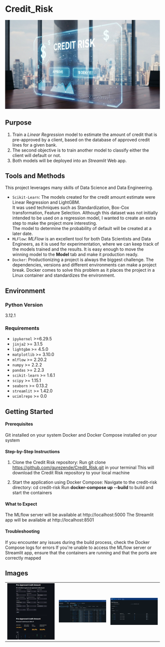 # Credit_Risk

![](img/credit-risk-app.jpg)

## Purpose
1. Train a *Linear Regression* model to estimate the amount of credit that is pre-approved by a client, based on the database of approved credit lines for a given bank.
2. The second objective is to train another model to classify either the client will default or not.
3. Both models will be deployed into an *Streamlit* Web app.

## Tools and Methods
This project leverages many skills of Data Science and Data Engineering.
* `Scikit-Learn`: The models created for the credit amount estimate were Linear Regression and LightGBM.<br>
It was used techniques such as Standardization, Box-Cox transformation, Feature Selection.
Although this dataset was not initially intended to be used on a regression model, I wanted to create an extra step to make the project more interesting.<br>
The model to determine the probability of default will be created at a later date.
* `MLFlow`: *MLFlow* is an excellent tool for both Data Scientists and Data Engineers, as it is used for experimentation, where we can keep track of the models trained and the results. It is easy enough to move the winning model to the **Model** tab and make it production ready.
* `Docker`: Productionizing a project is always the biggest challenge. The dependencies, versions and different environments can make a project break. Docker comes to solve this problem as it places the project in a Linux container and standardizes the environment.

## Environment

### Python Version
3.12.1

### Requirements
* `ipykernel` >=6.29.5
* `jinja2` >= 3.1.5
* `lightgbm` >= 4.5.0
* `matplotlib` >= 3.10.0
* `mlflow` >= 2.20.2
* `numpy` >= 2.2.2
* `pandas` >= 2.2.3
* `scikit-learn` >= 1.6.1
* `scipy` >= 1.15.1
* `seaborn` >= 0.13.2
* `streamlit` >= 1.42.0
* `ucimlrepo` >= 0.0


## Getting Started

#### Prerequisites
Git installed on your system
Docker and Docker Compose installed on your system

#### Step-by-Step Instructions

1. Clone the Credit Risk repository:
Run git clone https://github.com/gurezende/Credit_Risk.git in your terminal
This will download the Credit Risk repository to your local machine

2. Start the application using Docker Compose:
Navigate to the credit-risk directory: cd credit-risk
Run **docker-compose up --build** to build and start the containers

#### What to Expect
The MLflow server will be available at http://localhost:5000
The Streamlit app will be available at http://localhost:8501

#### Troubleshooting
If you encounter any issues during the build process, check the Docker Compose logs for errors
If you're unable to access the MLflow server or Streamlit app, ensure that the containers are running and that the ports are correctly mapped

## Images
<table>
  <tr>
    <td width="33%"><img src="img/Credit-Amt-App.png" alt="App Image"></td>
    <td width="33%"><img src="img/MLFlow_Experiments.png" alt="MLFlow Experiments"></td>
    <td width="33%"><img src="img/MLFlow_Models.png" alt="Models"></td>
  </tr>
</table>